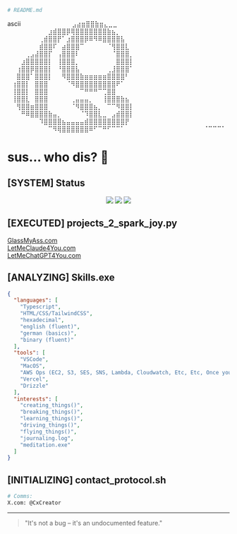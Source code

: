 ```bash
# README.md
```
ascii
⠀⠀⠀⠀⠀⠀⠀⠀⠀⠀⠀⣠⣴⣶⣿⣿⣷⣶⣄⣀⣀⠀⠀⠀⠀⠀⠀⠀⠀⠀
⠀⠀⠀⠀⠀⠀⠀⠀⠀⣰⣾⣿⣿⡿⢿⣿⣿⣿⣿⣿⣿⣿⣷⣦⡀⠀⠀⠀⠀⠀
⠀⠀⠀⠀⠀⠀⠀⢀⣾⣿⣿⡟⠁⣰⣿⣿⣿⡿⠿⠻⠿⣿⣿⣿⣿⣧⠀⠀⠀⠀
⠀⠀⠀⠀⠀⠀⠀⣾⣿⣿⠏⠀⣴⣿⣿⣿⠉⠀⠀⠀⠀⠀⠈⢻⣿⣿⣇⠀⠀⠀
⠀⠀⠀⠀⢀⣠⣼⣿⣿⡏⠀⢠⣿⣿⣿⠇⠀⠀⠀⠀⠀⠀⠀⠈⣿⣿⣿⡀⠀⠀
⠀⠀⠀⣰⣿⣿⣿⣿⣿⡇⠀⢸⣿⣿⣿⡀⠀⠀⠀⠀⠀⠀⠀⠀⣿⣿⣿⡇⠀⠀
⠀⠀⢰⣿⣿⡿⣿⣿⣿⡇⠀⠘⣿⣿⣿⣧⠀⠀⠀⠀⠀⠀⢀⣸⣿⣿⣿⠁⠀⠀
⠀⠀⣿⣿⣿⠁⣿⣿⣿⡇⠀⠀⠻⣿⣿⣿⣷⣶⣶⣶⣶⣶⣿⣿⣿⣿⠃⠀⠀⠀
⠀⢰⣿⣿⡇⠀⣿⣿⣿⠀⠀⠀⠀⠈⠻⣿⣿⣿⣿⣿⣿⣿⣿⣿⠟⠁⠀⠀⠀⠀
⠀⢸⣿⣿⡇⠀⣿⣿⣿⠀⠀⠀⠀⠀⠀⠀⠉⠛⠛⠛⠉⢉⣿⣿⠀⠀⠀⠀⠀⠀
⠀⢸⣿⣿⣇⠀⣿⣿⣿⠀⠀⠀⠀⠀⢀⣤⣤⣤⡀⠀⠀⢸⣿⣿⣿⣷⣦⠀⠀⠀
⠀⠀⢻⣿⣿⣶⣿⣿⣿⠀⠀⠀⠀⠀⠈⠻⣿⣿⣿⣦⡀⠀⠉⠉⠻⣿⣿⡇⠀⠀
⠀⠀⠀⠛⠿⣿⣿⣿⣿⣷⣤⡀⠀⠀⠀⠀⠈⠹⣿⣿⣇⣀⠀⣠⣾⣿⣿⡇⠀⠀
⠀⠀⠀⠀⠀⠀⠀⠹⣿⣿⣿⣿⣦⣤⣤⣤⣤⣾⣿⣿⣿⣿⣿⣿⣿⣿⡟⠀⠀⠀
⠀⠀⠀⠀⠀⠀⠀⠀⠀⠉⠻⢿⣿⣿⣿⣿⣿⣿⠿⠋⠉⠛⠋⠉⠉⠁⠀⠀⠀⠀
⠀⠀⠀⠀⠀⠀⠀⠀⠀⠀⠀⠀⠀⠈⠉⠉⠉⠁

# sus... who dis? 📮

## [SYSTEM] Status
<p align="center">
    <img src="https://img.shields.io/badge/SYSTEM-OPERATIONAL-green?style=for-the-badge&logo=hackaday" />
    <img src="https://img.shields.io/badge/COFFEE-INJECTING-success?style=for-the-badge&logo=buy-me-a-coffee" />
    <img src="https://img.shields.io/badge/MODE-DEVELOPMENT-blue?style=for-the-badge&logo=dark-reader" />
</p>

## [EXECUTED] projects_2_spark_joy.py
<a href="https://glassmyass.com" target="_blank">GlassMyAss.com</a><br>
<a href="https://letmeclaude4you.com" target="_blank">LetMeClaude4You.com</a><br>
<a href="https://letmechatgpt4you.com" target="_blank">LetMeChatGPT4You.com</a>

## [ANALYZING] Skills.exe
```json
{
  "languages": [
    "𝚃𝚢𝚙𝚎𝚜𝚌𝚛𝚒𝚙𝚝",
    "𝙷𝚃𝙼𝙻/𝙲𝚂𝚂/𝚃𝚊𝚒𝚕𝚠𝚒𝚗𝚍𝙲𝚂𝚂",
    "𝚑𝚎𝚡𝚊𝚍𝚎𝚌𝚒𝚖𝚊𝚕",
    "𝚎𝚗𝚐𝚕𝚒𝚜𝚑 (𝚏𝚕𝚞𝚎𝚗𝚝)",
    "𝚐𝚎𝚛𝚖𝚊𝚗 (𝚋𝚊𝚜𝚒𝚌𝚜)",
    "𝚋𝚒𝚗𝚊𝚛𝚢 (𝚏𝚕𝚞𝚎𝚗𝚝)"
  ],
  "tools": [
    "𝚅𝚂𝙲𝚘𝚍𝚎",
    "𝙼𝚊𝚌𝙾𝚂",
    "𝙰𝚆𝚂 𝙾𝚙𝚜 (𝙴𝙲𝟸, 𝚂𝟹, 𝚂𝙴𝚂, 𝚂𝙽𝚂, 𝙻𝚊𝚖𝚋𝚍𝚊, 𝙲𝚕𝚘𝚞𝚍𝚠𝚊𝚝𝚌𝚑, 𝙴𝚝𝚌, 𝙴𝚝𝚌, 𝙾𝚗𝚌𝚎 𝚢𝚘𝚞 𝚔𝚗𝚘𝚠 𝚘𝚗𝚎 𝚢𝚘𝚞 𝚔𝚒𝚗𝚍𝚘𝚏 𝚔𝚗𝚘𝚠 𝚝𝚑𝚎𝚖 𝚊𝚕𝚕)",
    "𝚅𝚎𝚛𝚌𝚎𝚕",
    "𝙳𝚛𝚒𝚣𝚣𝚕𝚎"
  ],
  "interests": [
    "𝚌𝚛𝚎𝚊𝚝𝚒𝚗𝚐_𝚝𝚑𝚒𝚗𝚐𝚜()",
    "𝚋𝚛𝚎𝚊𝚔𝚒𝚗𝚐_𝚝𝚑𝚒𝚗𝚐𝚜()",
    "𝚕𝚎𝚊𝚛𝚗𝚒𝚗𝚐_𝚝𝚑𝚒𝚗𝚐𝚜()",
    "𝚍𝚛𝚒𝚟𝚒𝚗𝚐_𝚝𝚑𝚒𝚗𝚐𝚜()",
    "𝚏𝚕𝚢𝚒𝚗𝚐_𝚝𝚑𝚒𝚗𝚐𝚜()",
    "𝚓𝚘𝚞𝚛𝚗𝚊𝚕𝚒𝚗𝚐.𝚕𝚘𝚐",
    "𝚖𝚎𝚍𝚒𝚝𝚊𝚝𝚒𝚘𝚗.𝚎𝚡𝚎"
  ]
}
```

## [INITIALIZING] contact_protocol.sh
```bash
# Comms:
X.com: @CxCreator
```

---
> "It's not a bug – it's an undocumented feature." 
